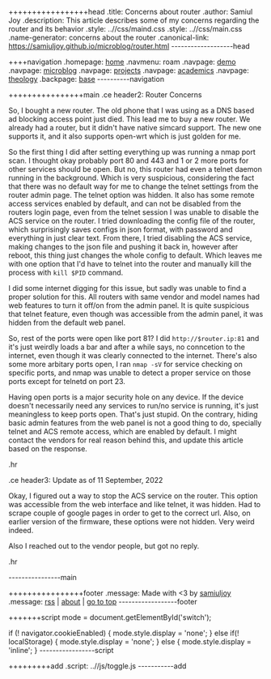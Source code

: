 +++++++++++++++++head
.title: Concerns about router
.author: Samiul Joy
.description: This article describes some of my concerns regarding the router and its behavior
.style: ..//css/maind.css
.style: ..//css/main.css
.name-generator: concerns about the router
.canonical-link: https://samiuljoy.github.io/microblog/router.html
-------------------head

++++navigation
.homepage: [home](..//index.html)
.navmenu: roam
.navpage: [demo](..//demo/base.html)
.navpage: [microblog](..//microblog/base.html)
.navpage: [projects](..//projects/base.html)
.navpage: [academics](..//academics/base.html)
.navpage: [theology](../theology/base.html)
.backpage: [base](base.html)
----------navigation

++++++++++++++++main
.ce header2: Router Concerns

So, I bought a new router. The old phone that I was using as a DNS based ad blocking access point just died. This lead me to buy a new router. We already had a router, but it didn't have native simcard support. The new one supports it, and it also supports open-wrt which is just golden for me.

So the first thing I did after setting everything up was running a nmap port scan. I thought okay probably port 80 and 443 and 1 or 2 more ports for other services should be open. But no, this router had even a telnet daemon running in the background. Which is very suspicious, considering the fact that there was no default way for me to change the telnet settings from the router admin page. The telnet option was hidden. It also has some remote access services enabled by default, and can not be disabled from the routers login page, even from the telnet session I was unable to disable the ACS service on the router. I tried downloading the config file of the router, which surprisingly saves configs in json format, with password and everything in just clear text. From there, I tried disabling the ACS service, making changes to the json file and pushing it back in, however after reboot, this thing just changes the whole config to default. Which leaves me with one option that I'd have to telnet into the router and manually kill the process with `kill $PID` command.

I did some internet digging for this issue, but sadly was unable to find a proper solution for this. All routers with same vendor and model names had web features to turn it off/on from the admin panel. It is quite suspicious that telnet feature, even though was accessible from the admin panel, it was hidden from the default web panel.

So, rest of the ports were open like port 81? I did `http://$router.ip:81` and it's just weirdly loads a bar and after a while says, no conncetion to the internet, even though it was clearly connected to the internet. There's also some more arbitary ports open, I ran `nmap -sV` for service checking on specific ports, and nmap was unable to detect a proper service on those ports except for telnetd on port 23.

Having open ports is a major security hole on any device. If the device doesn't necessarily need any services to run/no service is running, it's just meaningless to keep ports open. That's just stupid. On the contrary, hiding basic admin features from the web panel is not a good thing to do, specially telnet and ACS remote access, which are enabled by default. I might contact the vendors for real reason behind this, and update this article based on the response.

.hr

.ce header3: Update as of 11 September, 2022

Okay, I figured out a way to stop the ACS service on the router. This option was accessible from the web interface and like telnet, it was hidden. Had to scrape couple of google pages in order to get to the correct url. Also, on earlier version of the firmware, these options were not hidden. Very weird indeed.

Also I reached out to the vendor people, but got no reply.


.hr

----------------main

++++++++++++++++footer
.message: Made with <3 by [samiuljoy](https://github.com/samiuljoy)
.message: [rss](/rss.xml) | [about](/about.html) | [go to top](#)
------------------footer

+++++++script
mode = document.getElementById('switch');

if (! navigator.cookieEnabled) {
	mode.style.display = 'none';
}
else if(! localStorage) {
	mode.style.display = 'none';
}
else {
	mode.style.display = 'inline';
}
-----------------script

+++++++++add
.script: ..//js/toggle.js
-----------add

